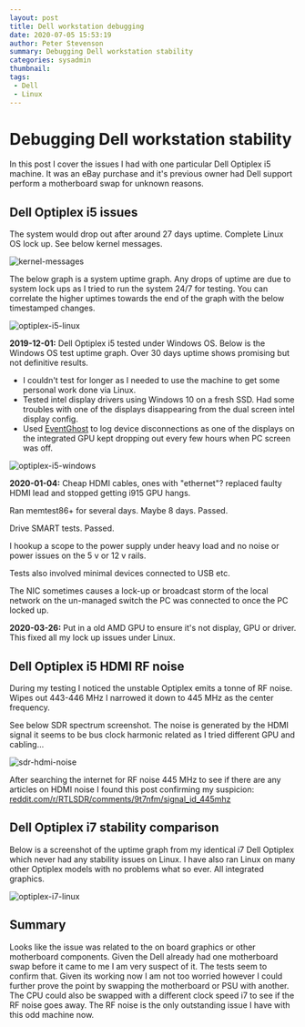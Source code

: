 ```yaml
---
layout: post
title: Dell workstation debugging
date: 2020-07-05 15:53:19
author: Peter Stevenson
summary: Debugging Dell workstation stability
categories: sysadmin
thumbnail:
tags:
 - Dell
 - Linux
---
```


# Debugging Dell workstation stability

In this post I cover the issues I had with one particular Dell Optiplex i5 machine. It was an eBay purchase and it's previous owner had Dell support perform a motherboard swap for unknown reasons.

## Dell Optiplex i5 issues

The system would drop out after around 27 days uptime. Complete Linux OS lock up. See below kernel messages.

![kernel-messages](/blog/assets/2020-07-05/kernel-messages.jpg)

The below graph is a system uptime graph. Any drops of uptime are due to system lock ups as I tried to run the system 24/7 for testing. You can correlate the higher uptimes towards the end of the graph with the below timestamped changes.

![optiplex-i5-linux](/blog/assets/2020-07-05/optiplex-i5-linux.png)

**2019-12-01:** Dell Optiplex i5 tested under Windows OS. Below is the Windows OS test uptime graph. Over 30 days uptime shows promising but not definitive results. 

* I couldn't test for longer as I needed to use the machine to get some personal work done via Linux.
* Tested intel display drivers using Windows 10 on a fresh SSD. Had some troubles with one of the displays disappearing from the dual screen intel display config.
* Used [EventGhost](https://github.com/EventGhost/EventGhost) to log device disconnections as one of the displays on the integrated GPU kept dropping out every few hours when PC screen was off.

![optiplex-i5-windows](/blog/assets/2020-07-05/optiplex-i5-windows.png)

**2020-01-04:** Cheap HDMI cables, ones with "ethernet"? replaced faulty HDMI lead and stopped getting i915 GPU hangs.

Ran memtest86+ for several days. Maybe 8 days. Passed.

Drive SMART tests. Passed.

I hookup a scope to the power supply under heavy load and no noise or power issues on the 5 v or 12 v rails.

Tests also involved minimal devices connected to USB etc.

The NIC sometimes causes a lock-up or broadcast storm of the local network on the un-managed switch the PC was connected to once the PC locked up.

**2020-03-26:** Put in a old AMD GPU to ensure it's not display, GPU or driver. This fixed all my lock up issues under Linux.

## Dell Optiplex i5 HDMI RF noise

During my testing I noticed the unstable Optiplex emits a tonne of RF noise. Wipes out 443-446 MHz I narrowed it down to 445 MHz as the center frequency.

See below SDR spectrum screenshot. The noise is generated by the HDMI signal it seems to be bus clock harmonic related as I tried different GPU and cabling...

![sdr-hdmi-noise](/blog/assets/2020-07-05/sdr-hdmi-noise.png)

After searching the internet for RF noise 445 MHz to see if there are any articles on HDMI noise I found this post confirming my suspicion: [reddit.com/r/RTLSDR/comments/9t7nfm/signal_id_445mhz](https://www.reddit.com/r/RTLSDR/comments/9t7nfm/signal_id_445mhz/)

## Dell Optiplex i7 stability comparison

Below is a screenshot of the uptime graph from my identical i7 Dell Optiplex which never had any stability issues on Linux. I have also ran Linux on many other Optiplex models with no problems what so ever. All integrated graphics.

![optiplex-i7-linux](/blog/assets/2020-07-05/optiplex-i7-linux.png)

## Summary

Looks like the issue was related to the on board graphics or other motherboard components. Given the Dell already had one motherboard swap before it came to me I am very suspect of it. The tests seem to confirm that. Given its working now I am not too worried however I could further prove the point by swapping the motherboard or PSU with another. The CPU could also be swapped with a different clock speed i7 to see if the RF noise goes away. The RF noise is the only outstanding issue I have with this odd machine now.